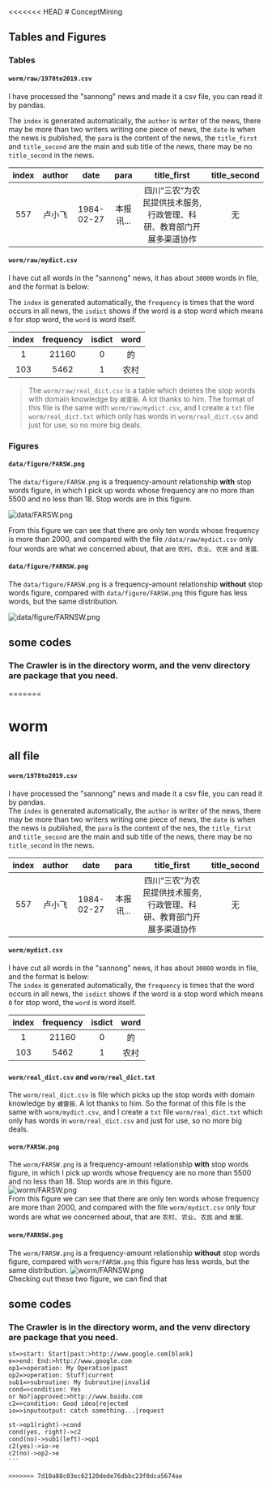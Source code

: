 <<<<<<< HEAD
﻿# ConceptMining## Tables and Figures### Tables#### `worm/raw/1978to2019.csv`I have processed the "sannong" news and made it a csv file, you can read it by pandas.The `index` is generated automatically, the `author` is writer of the news, there may be more than two writers writing one piece of news, the `date` is when the news is published, the `para` is the content of the news, the `title_first` and `title_second` are the main and sub title of the news, there may be no `title_second` in the news.   index | author | date | para | title_first | title_second:-: | :-: | :-: | :-: | :-: | :-:557 | 卢小飞 | 1984-02-27 | 本报讯... | 四川“三农”为农民提供技术服务,行政管理、科研、教育部门开展多渠道协作 | 无 |#### `worm/raw/mydict.csv`I have cut all words in the "sannong" news, it has about `30000` words in file, and the format is below:The `index` is generated automatically, the `frequency` is times that the word occurs in all news, the `isdict` shows if the word is a stop word which means `0` for stop word, the `word` is word itself.  index | frequency | isdict | word:-: | :-: | :-: | :-:1 | 21160 | 0 | 的 |103 | 5462 | 1 | 农村 |>The `worm/raw/real_dict.csv` is a table which deletes the stop words with domain knowledge by `臧雷振`.A lot thanks to him. The format of this file is the same with `worm/raw/mydict.csv`, and I create a `txt` file `worm/real_dict.txt` which only has words in `worm/real_dict.csv` and just for use, so no more big deals.### Figures#### `data/figure/FARSW.png`The `data/figure/FARSW.png` is a frequency-amount relationship **with** stop words figure, in which I pick up words whose frequency are no more than 5500 and no less than 18. Stop words are in this figure.![data/FARSW.png](/data/figure/FARSW.png)From this figure we can see that there are only ten words whose frequency is more than 2000, and compared with the file `/data/raw/mydict.csv` only four words are what we concerned about, that are `农村`、`农业`、`农民` and `发展`.  #### `data/figure/FARNSW.png`The `data/figure/FARSW.png` is a frequency-amount relationship **without** stop words figure, compared with `data/figure/FARSW.png` this figure has less words, but the same distribution.![data/figure/FARNSW.png](/data/figure/FARNSW.png)## some codes### The Crawler is in the directory worm, and the venv directory are package that you need.
=======
# worm

## all file
#### `worm/1978to2019.csv`
I have processed the "sannong" news and made it a csv file, you can read it by pandas.  
The `index` is generated automatically, 
the `author` is writer of the news, 
there may be more than two writers writing one piece of news, 
the `date` is when the news is published, 
the `para` is the content of the nes, 
the `title_first` and `title_second` are the main and sub title of the news, 
there may be no `title_second` in the news.   

index | author | date | para | title_first | title_second
:-: | :-: | :-: | :-: | :-: | :-:
557 | 卢小飞 | 1984-02-27 | 本报讯... | 四川“三农”为农民提供技术服务,行政管理、科研、教育部门开展多渠道协作 | 无 |

#### `worm/mydict.csv`
I have cut all words in the "sannong" news, it has about `30000` words in file, and the format is below:  
The `index` is generated automatically,
the `frequency` is times that the word occurs in all news,
the `isdict` shows if the word is a stop word which means `0` for stop word,
the `word` is word itself.  

index | frequency | isdict | word
:-: | :-: | :-: | :-:
1 | 21160 | 0 | 的 |
103 | 5462 | 1 | 农村 |

### 
#### `worm/real_dict.csv` and `worm/real_dict.txt`
The `worm/real_dict.csv` is file which picks up the stop words with domain knowledge by `臧雷振`.
A lot thanks to him. So the format of this file is the same with `worm/mydict.csv`, 
and I create a `txt` file `worm/real_dict.txt` which only has words in `worm/real_dict.csv` and just for use,
so no more big deals.

#### `worm/FARSW.png`
The `worm/FARSW.png` is a frequency-amount relationship **with** stop words figure, 
in which I pick up words whose frequency are no more than 5500 and no less than 18. 
Stop words are in this figure.   
![worm/FARSW.png](/worm/FARSW.png)  
From this figure we can see that there are only ten words whose frequency are more than 2000, 
and compared with the file `worm/mydict.csv` only four words are what we concerned about, 
that are `农村`、`农业`、`农民` and `发展`.  

#### `worm/FARNSW.png`
The `worm/FARSW.png` is a frequency-amount relationship **without** stop words figure, 
compared with `worm/FARSW.png` this figure has less words, 
but the same distribution.
![worm/FARNSW.png](/worm/FARNSW.png)  
Checking out these two figure, we can find that 

## some codes
### The Crawler is in the directory worm, and the venv directory are package that you need.
```flow
st=>start: Start|past:>http://www.google.com[blank]
e=>end: End:>http://www.google.com
op1=>operation: My Operation|past
op2=>operation: Stuff|current
sub1=>subroutine: My Subroutine|invalid
cond=>condition: Yes 
or No?|approved:>http://www.baidu.com
c2=>condition: Good idea|rejected
io=>inputoutput: catch something...|request

st->op1(right)->cond
cond(yes, right)->c2
cond(no)->sub1(left)->op1
c2(yes)->io->e
c2(no)->op2->e
```　

>>>>>>> 7d10a88c03ec62120dede76dbbc23f0dca5674ae
